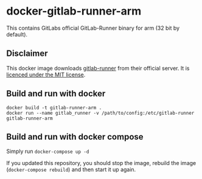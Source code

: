 # docker-gitlab-runner-arm


This contains GitLabs official GitLab-Runner binary for arm (32 bit by default).

## Disclaimer

This docker image downloads [gitlab-runner](https://gitlab.com/gitlab-org/gitlab-runner/) from their official server. It is [licenced under the MIT license](https://gitlab.com/gitlab-org/gitlab-runner/-/blob/master/LICENSE).

## Build and run with docker

```
docker build -t gitlab-runner-arm .
docker run --name gitlab_runner -v /path/to/config:/etc/gitlab-runner gitlab-runner-arm
```

## Build and run with docker compose

Simply run `docker-compose up -d`

If you updated this repository, you should stop the image, rebuild the image (`docker-compose rebuild`) and then start it up again.
